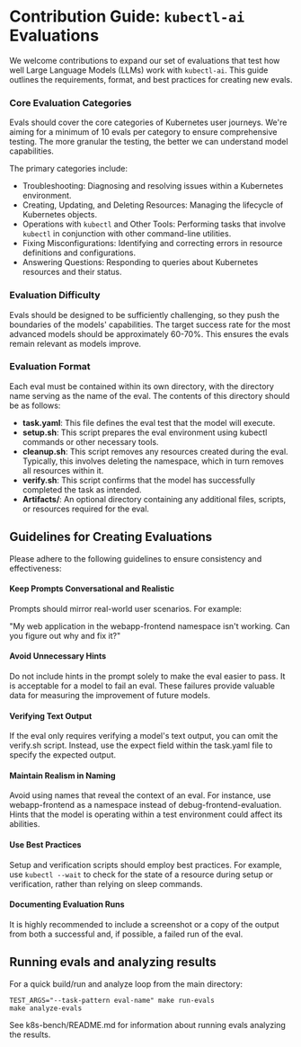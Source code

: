 # Contribution Guide: `kubectl-ai` Evaluations
We welcome contributions to expand our set of evaluations that test how well Large Language Models (LLMs) work with `kubectl-ai`. This guide outlines the requirements, format, and best practices for creating new evals.

### Core Evaluation Categories
Evals should cover the core categories of Kubernetes user journeys. We're aiming for a minimum of 10 evals per category to ensure comprehensive testing. The more granular the testing, the better we can understand model capabilities.

The primary categories include:

* Troubleshooting: Diagnosing and resolving issues within a Kubernetes environment.
* Creating, Updating, and Deleting Resources: Managing the lifecycle of Kubernetes objects.
* Operations with `kubectl` and Other Tools: Performing tasks that involve `kubectl` in conjunction with other command-line utilities.
* Fixing Misconfigurations: Identifying and correcting errors in resource definitions and configurations.
* Answering Questions: Responding to queries about Kubernetes resources and their status.

### Evaluation Difficulty
Evals should be designed to be sufficiently challenging, so they push the boundaries of the models' capabilities. The target success rate for the most advanced models should be approximately 60-70%. This ensures the evals remain relevant as models improve.

### Evaluation Format
Each eval must be contained within its own directory, with the directory name serving as the name of the eval. The contents of this directory should be as follows:

* **task.yaml**: This file defines the eval test that the model will execute.
* **setup.sh**: This script prepares the eval environment using kubectl commands or other necessary tools.
* **cleanup.sh**: This script removes any resources created during the eval. Typically, this involves deleting the namespace, which in turn removes all resources within it.
* **verify.sh**: This script confirms that the model has successfully completed the task as intended.
* **Artifacts/**: An optional directory containing any additional files, scripts, or resources required for the eval.

## Guidelines for Creating Evaluations
Please adhere to the following guidelines to ensure consistency and effectiveness:

#### Keep Prompts Conversational and Realistic
Prompts should mirror real-world user scenarios. For example:

"My web application in the webapp-frontend namespace isn't working. Can you figure out why and fix it?"

#### Avoid Unnecessary Hints
Do not include hints in the prompt solely to make the eval easier to pass. It is acceptable for a model to fail an eval. These failures provide valuable data for measuring the improvement of future models.

#### Verifying Text Output
If the eval only requires verifying a model's text output, you can omit the verify.sh script. Instead, use the expect field within the task.yaml file to specify the expected output.

#### Maintain Realism in Naming
Avoid using names that reveal the context of an eval. For instance, use webapp-frontend as a namespace instead of debug-frontend-evaluation. Hints that the model is operating within a test environment could affect its abilities.

#### Use Best Practices
Setup and verification scripts should employ best practices. For example, use `kubectl --wait` to check for the state of a resource during setup or verification, rather than relying on sleep commands.

#### Documenting Evaluation Runs
It is highly recommended to include a screenshot or a copy of the output from both a successful and, if possible, a failed run of the eval.

## Running evals and analyzing results
For a quick build/run and analyze loop from the main directory:
```
TEST_ARGS="--task-pattern eval-name" make run-evals
make analyze-evals
```
See k8s-bench/README.md for information about running evals analyzing the results.